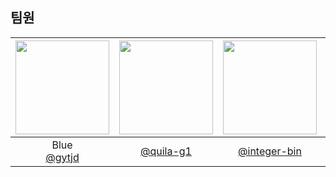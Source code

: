 ## 팀원
|<img src="https://avatars.githubusercontent.com/u/101933437?v=4" width="150" height="150"/>|<img src="https://avatars.githubusercontent.com/u/100333575?v=4" width="150" height="150"/>|<img src="https://avatars.githubusercontent.com/u/75315461?v=4" width="150" height="150"/>|<img src="https://avatars.githubusercontent.com/u/70875049?v=4" width="150" height="150"/>|
|:-:|:-:|:-:|:-:|
|Blue<br/>[@gytjd](https://github.com/gytjd)|[@quila-g1](https://github.com/quila-g1)|[@integer-bin](https://github.com/integer-bin)|JeongHyeon Cho<br/>[@Je0NgHye0N](https://github.com/Je0NgHye0N)|
